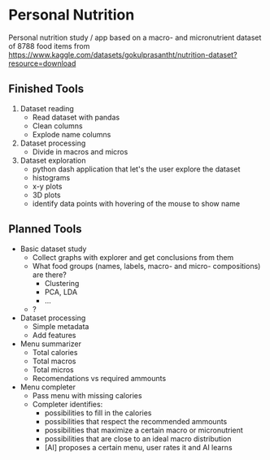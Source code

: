 # Personal Nutrition
Personal nutrition study / app based on a macro- and micronutrient dataset of 8788 food items from https://www.kaggle.com/datasets/gokulprasantht/nutrition-dataset?resource=download

## Finished Tools
1. Dataset reading
    - Read dataset with pandas
    - Clean columns
    - Explode name columns
2. Dataset processing
    - Divide in macros and micros
3. Dataset exploration
    - python dash application that let's the user explore the dataset
    - histograms
    - x-y plots
    - 3D plots
    - identify data points with hovering of the mouse to show name


## Planned Tools
- Basic dataset study
    - Collect graphs with explorer and get conclusions from them
    - What food groups (names, labels, macro- and micro- compositions) are there?
        - Clustering
        - PCA, LDA
        - ... 
    - ?
- Dataset processing
    - Simple metadata
    - Add features
- Menu summarizer
    - Total calories
    - Total macros
    - Total micros
    - Recomendations vs required ammounts
- Menu completer
    - Pass menu with missing calories
    - Completer identifies:
        - possibilities to fill in the calories
        - possibilities that respect the recommended ammounts
        - possibilities that maximize a certain macro or micronutrient
        - possibilities that are close to an ideal macro distribution
        - [AI] proposes a certain menu, user rates it and AI learns


